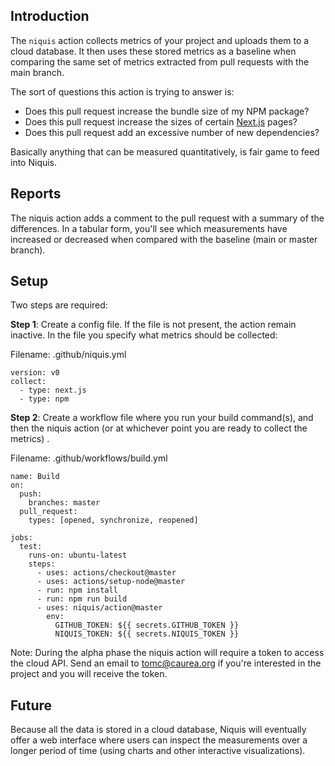 ## Introduction

The `niquis` action collects metrics of your project and uploads them to a cloud database.
It then uses these stored metrics as a baseline when comparing the same set of metrics
extracted from pull requests with the main branch.

The sort of questions this action is trying to answer is:

 - Does this pull request increase the bundle size of my NPM package?
 - Does this pull request increase the sizes of certain [Next.js] pages?
 - Does this pull request add an excessive number of new dependencies?

Basically anything that can be measured quantitatively, is fair game to feed into Niquis.

## Reports

The niquis action adds a comment to the pull request with a summary of the differences.
In a tabular form, you'll see which measurements have increased or decreased when compared
with the baseline (main or master branch).

## Setup

Two steps are required:

**Step 1**: Create a config file. If the file is not present, the
action remain inactive. In the file you specify what metrics should be collected:

Filename: .github/niquis.yml

```
version: v0
collect:
  - type: next.js
  - type: npm
```

**Step 2**: Create a workflow file where you run your build command(s), and then the niquis
action (or at whichever point you are ready to collect the metrics) .

Filename: .github/workflows/build.yml

```
name: Build
on:
  push:
    branches: master
  pull_request:
    types: [opened, synchronize, reopened]

jobs:
  test:
    runs-on: ubuntu-latest
    steps:
      - uses: actions/checkout@master
      - uses: actions/setup-node@master
      - run: npm install
      - run: npm run build
      - uses: niquis/action@master
        env:
          GITHUB_TOKEN: ${{ secrets.GITHUB_TOKEN }}
          NIQUIS_TOKEN: ${{ secrets.NIQUIS_TOKEN }}
```

Note: During the alpha phase the niquis action will require a token to access the
cloud API. Send an email to tomc@caurea.org if you're interested in the project
and you will receive the token.

## Future

Because all the data is stored in a cloud database, Niquis will eventually offer a web
interface where users can inspect the measurements over a longer period of time (using
charts and other interactive visualizations).

[Next.js]: https://nextjs.org/
